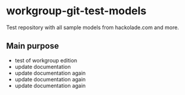 # workgroup-git-test-models

Test repository with all sample models from hackolade.com and more.

## Main purpose

- test of workgroup edition
- update documentation
- update documentation again
- update documentation again
- update documentation again
